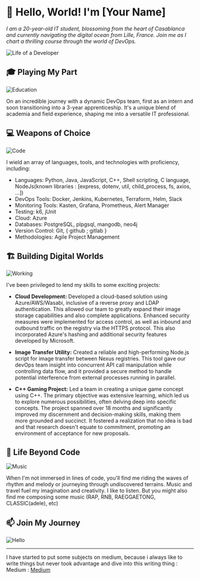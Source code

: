# 👋 Hello, World! I'm [Your Name] 

<p>
  <em>
    I am a 20-year-old IT student, blossoming from the heart of Casablanca and currently navigating the digital ocean from Lille, France. Join me as I chart a thrilling course through the world of DevOps.
  </em>  
</p>

![Life of a Developer](https://media.giphy.com/media/ZVik7pBtu9dNS/giphy.gif)

## 🎓 Playing My Part

![Education](https://media.giphy.com/media/3o6Mbbs879ozZ9Yic0/giphy.gif)

On an incredible journey with a dynamic DevOps team, first as an intern and soon transitioning into a 3-year apprenticeship. It's a unique blend of academia and field experience, shaping me into a versatile IT professional.

## 💻 Weapons of Choice

![Code](https://media.giphy.com/media/LmNwrBhejkK9EFP504/giphy.gif)

I wield an array of languages, tools, and technologies with proficiency, including:

- Languages: Python, Java, JavaScript, C++, Shell scripting, C language, NodeJs(known libraries : [express, dotenv, util, child_process, fs, axios, ...])
- DevOps Tools: Docker, Jenkins, Kubernetes, Terraform, Helm, Slack
- Monitoring Tools: Kasten, Grafana, Prometheus, Alert Manager
- Testing: k6, jUnit
- Cloud: Azure
- Databases: PostgreSQL, plpgsql, mangodb, neo4j
- Version Control: Git, { github ; gitlab }
- Methodologies: Agile Project Management

## 🏗️ Building Digital Worlds

![Working](https://media.giphy.com/media/WUlplcMpOCEmTGBtBW/giphy.gif)

I've been privileged to lend my skills to some exciting projects:

- **Cloud Development:** Developed a cloud-based solution using Azure/AWS/Wasabi, inclusive of a reverse proxy and LDAP authentication. This allowed our team to greatly expand their image storage capabilities and also complete applications. Enhanced security measures were implemented for access control, as well as inbound and outbound traffic on the registry via the HTTPS protocol. This also incorporated Azure's hashing and additional security features developed by Microsoft.
  
- **Image Transfer Utility:** Created a reliable and high-performing Node.js script for image transfer between Nexus registries. This tool gave our devOps team insight into concurrent API call manipulation while controlling data flow, and it provided a secure method to handle potential interference from external processes running in parallel.
  
- **C++ Gaming Project:** Led a team in creating a unique game concept using C++. The primary objective was extensive learning, which led us to explore numerous possibilities, often delving deep into specific concepts. The project spanned over 18 months and significantly improved my discernment and decision-making skills, making them more grounded and succinct. It fostered a realization that no idea is bad and that research doesn't equate to commitment, promoting an environment of acceptance for new proposals.

  
## 🎵 Life Beyond Code

![Music](https://media.giphy.com/media/4oMoIbIQrvCjm/giphy.gif)

When I'm not immersed in lines of code, you'll find me riding the waves of rhythm and melody or journeying through undiscovered terrains. Music and travel fuel my imagination and creativity. I like to listen. 
But you might also find me composing some music (RAP, RNB, RAEGGAETONG, CLASSIC(adele), etc)

## 📫 Join My Journey

![Hello](https://media.giphy.com/media/G3Hu8RMcnHZA2JK6x1/giphy.gif)


---

I have started to put some subjects on medium, because i always like to write things but never took advantage and dive into this writing thing : Medium : [Medium](https://medium.com/@marwaneamzil5)
